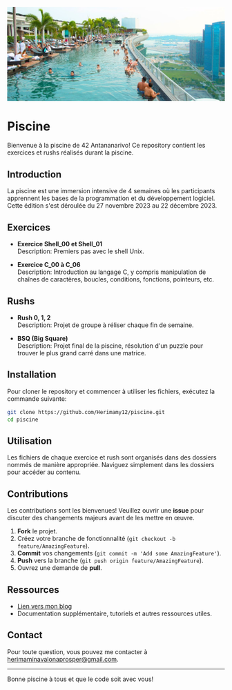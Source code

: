 ![piscine](piscine.jpg)
# Piscine

Bienvenue à la piscine de 42 Antananarivo! Ce repository contient les exercices et rushs réalisés durant la piscine.

## Introduction

La piscine est une immersion intensive de 4 semaines où les participants apprennent les bases de la programmation et du développement logiciel. Cette édition s'est déroulée du 27 novembre 2023 au 22 décembre 2023.

## Exercices

- **Exercice Shell_00 et Shell_01**  
  Description: Premiers pas avec le shell Unix.

- **Exercice C_00 à C_06**  
  Description: Introduction au langage C, y compris manipulation de chaînes de caractères, boucles, conditions, fonctions, pointeurs, etc.

## Rushs

- **Rush 0, 1, 2**  
  Description: Projet de groupe à réliser chaque fin de semaine.

- **BSQ (Big Square)**  
  Description: Projet final de la piscine, résolution d'un puzzle pour trouver le plus grand carré dans une matrice.

## Installation

Pour cloner le repository et commencer à utiliser les fichiers, exécutez la commande suivante:

  ```bash
  git clone https://github.com/Herimamy12/piscine.git
  cd piscine
  ```

## Utilisation

Les fichiers de chaque exercice et rush sont organisés dans des dossiers nommés de manière appropriée. Naviguez simplement dans les dossiers pour accéder au contenu.

## Contributions

Les contributions sont les bienvenues! Veuillez ouvrir une **issue** pour discuter des changements majeurs avant de les mettre en œuvre.

1. **Fork** le projet.
2. Créez votre branche de fonctionnalité (`git checkout -b feature/AmazingFeature`).
3. **Commit** vos changements (`git commit -m 'Add some AmazingFeature'`).
4. **Push** vers la branche (`git push origin feature/AmazingFeature`).
5. Ouvrez une demande de **pull**.

## Ressources

- [Lien vers mon blog](https://github.com/Herimamy12/piscine)
- Documentation supplémentaire, tutoriels et autres ressources utiles.

## Contact

Pour toute question, vous pouvez me contacter à [herimaminavalonaprosper@gmail.com](mailto:herimaminavalonaprosper@gmail.com).

---

Bonne piscine à tous et que le code soit avec vous!
